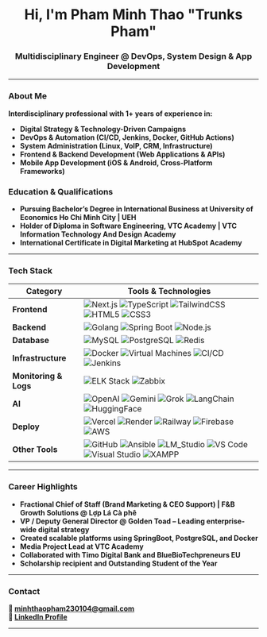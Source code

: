 <h1 align
="center">Hi, I'm  Pham Minh Thao "Trunks Pham"</h1>

<h3 align="center">
  <strong>Multidisciplinary Engineer @ DevOps, System Design & App Development
</h3>

---

### About Me

Interdisciplinary professional with 1+ years of experience in:
- Digital Strategy & Technology-Driven Campaigns 
- DevOps & Automation (CI/CD, Jenkins, Docker, GitHub Actions)  
- System Administration (Linux, VoIP, CRM, Infrastructure)
- Frontend & Backend Development (Web Applications & APIs)
- Mobile App Development (iOS & Android, Cross-Platform Frameworks)

### Education & Qualifications

- Pursuing **Bachelor’s Degree in International Business** at University of Economics Ho Chi Minh City | UEH  
- Holder of **Diploma in Software Engineering**, VTC Academy | VTC Information Technology And Design Academy
- International **Certificate in Digital Marketing** at HubSpot Academy

---

### Tech Stack

| Category              | Tools & Technologies |
|-----------------------|----------------------|
| **Frontend**          | ![Next.js](https://img.shields.io/badge/-Next.js-000?logo=next.js&logoColor=white) ![TypeScript](https://img.shields.io/badge/-TypeScript-3178c6?logo=typescript&logoColor=white) ![TailwindCSS](https://img.shields.io/badge/-Tailwind_CSS-38B2AC?logo=tailwind-css&logoColor=white) ![HTML5](https://img.shields.io/badge/-HTML5-E34F26?logo=html5&logoColor=white) ![CSS3](https://img.shields.io/badge/-CSS3-1572B6?logo=css3&logoColor=white) |
| **Backend**           | ![Golang](https://img.shields.io/badge/-Golang-00ADD8?logo=go&logoColor=white) ![Spring Boot](https://img.shields.io/badge/-SpringBoot-6DB33F?logo=springboot&logoColor=white) ![Node.js](https://img.shields.io/badge/-Node.js-339933?logo=node.js&logoColor=white) |
| **Database**          | ![MySQL](https://img.shields.io/badge/-MySQL-4479A1?logo=mysql&logoColor=white) ![PostgreSQL](https://img.shields.io/badge/-PostgreSQL-336791?logo=postgresql&logoColor=white) ![Redis](https://img.shields.io/badge/-Redis-DC382D?logo=redis&logoColor=white) |
| **Infrastructure**    | ![Docker](https://img.shields.io/badge/-Docker-2496ED?logo=docker&logoColor=white) ![Virtual Machines](https://img.shields.io/badge/-Virtual_Machines-FF6C37?logo=vmware&logoColor=white) ![CI/CD](https://img.shields.io/badge/-CI/CD-003545?logo=githubactions&logoColor=white) ![Jenkins](https://img.shields.io/badge/-Jenkins-D24939?logo=jenkins&logoColor=white) |
| **Monitoring & Logs** | ![ELK Stack](https://img.shields.io/badge/-ELK_Stack-005571?logo=elastic&logoColor=white) ![Zabbix](https://img.shields.io/badge/-Zabbix-DC382D?logo=zabbix&logoColor=white) |
| **AI**                | ![OpenAI](https://img.shields.io/badge/-OpenAI-412991?logo=openai&logoColor=white) ![Gemini](https://img.shields.io/badge/-Gemini-4285F4?logo=google&logoColor=white) ![Grok](https://img.shields.io/badge/-Grok-000000?logo=x&logoColor=white) ![LangChain](https://img.shields.io/badge/-LangChain-6E56CF?logo=python&logoColor=white) ![HuggingFace](https://img.shields.io/badge/-HuggingFace-FFD21F?logo=huggingface&logoColor=black) |
| **Deploy**            | ![Vercel](https://img.shields.io/badge/-Vercel-000000?logo=vercel&logoColor=white) ![Render](https://img.shields.io/badge/-Render-46E3B7?logo=render&logoColor=white) ![Railway](https://img.shields.io/badge/-Railway-0B0D0E?logo=railway&logoColor=white) ![Firebase](https://img.shields.io/badge/-Firebase-FFCA28?logo=firebase&logoColor=black) ![AWS](https://img.shields.io/badge/-AWS-232F3E?logo=amazon-aws&logoColor=white) |
| **Other Tools**       | ![GitHub](https://img.shields.io/badge/-GitHub-181717?logo=github&logoColor=white) ![Ansible](https://img.shields.io/badge/-Ansible-EE0000?logo=ansible&logoColor=white) ![LM_Studio](https://img.shields.io/badge/-LM_Studio-00A67E?logo=opensourceinitiative&logoColor=white) ![VS Code](https://img.shields.io/badge/-VS_Code-007ACC?logo=visualstudiocode&logoColor=white) ![Visual Studio](https://img.shields.io/badge/-Visual_Studio-5C2D91?logo=visualstudio&logoColor=white) ![XAMPP](https://img.shields.io/badge/-XAMPP-FB7A24?logo=xampp&logoColor=white) |

---

### Career Highlights

- Fractional Chief of Staff (Brand Marketing & CEO Support) | F&B Growth Solutions @ Lợp Lá Cà phê
- VP / Deputy General Director @ Golden Toad – Leading enterprise-wide digital strategy  
- Created scalable platforms using SpringBoot, PostgreSQL, and Docker  
- Media Project Lead at VTC Academy  
- Collaborated with Timo Digital Bank and BlueBioTechpreneurs EU  
- Scholarship recipient and Outstanding Student of the Year

---

### Contact

📧 minhthaopham230104@gmail.com  
🔗 [LinkedIn Profile](https://www.linkedin.com/in/mtpe-minhthaopham)

---
